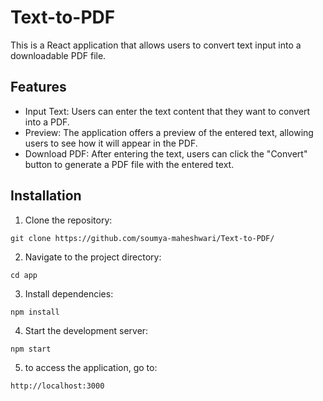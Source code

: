 # Text-to-PDF
This is a  React application that allows users to convert text input into a downloadable PDF file.

## Features
* Input Text: Users can enter the text content that they want to convert into a PDF.
* Preview: The application offers a preview of the entered text, allowing users to see how it will appear in the PDF.
* Download PDF: After entering the text, users can click the "Convert" button to generate a PDF file with the entered text.

## Installation

1. Clone the repository:
```CMD
git clone https://github.com/soumya-maheshwari/Text-to-PDF/
```

2. Navigate to the project directory:
```CMD
cd app
```

3. Install dependencies: 
```CMD
npm install
```

4. Start the development server:
```CMD
npm start
```

5. to access the application, go to:
 ```CMD
http://localhost:3000
```
